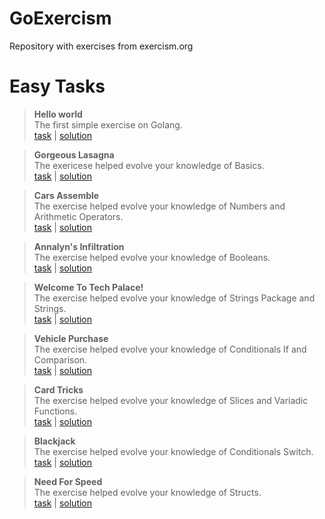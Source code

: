 # GoExercism
Repository with exercises from exercism.org

# Easy Tasks

> **Hello world**<br>
> The first simple exercise on Golang.<br>
> [task](https://exercism.org/tracks/go/exercises/hello-world) | [solution](https://github.com/LitvinovKV/GoExercism/tree/main/HelloWorld)

> **Gorgeous Lasagna**<br>
> The exericese helped evolve your knowledge of Basics.<br>
> [task](https://exercism.org/tracks/go/exercises/lasagna) | [solution](https://github.com/LitvinovKV/GoExercism/tree/main/GorgeousLasagna)

> **Cars Assemble**<br>
> The exercise helped evolve your knowledge of Numbers and Arithmetic Operators.<br>
> [task](https://exercism.org/tracks/go/exercises/cars-assemble) | [solution](https://github.com/LitvinovKV/GoExercism/tree/main/CarsAssemble)

> **Annalyn's Infiltration**<br>
> The exercise helped evolve your knowledge of Booleans.<br>
> [task](https://exercism.org/tracks/go/exercises/annalyns-infiltration) | [solution](https://github.com/LitvinovKV/GoExercism/tree/main/AnnalynsInfiltration) 

> **Welcome To Tech Palace!**<br>
> The exercise helped evolve your knowledge of Strings Package and Strings.<br>
> [task](https://exercism.org/tracks/go/exercises/welcome-to-tech-palace) | [solution](https://github.com/LitvinovKV/GoExercism/tree/main/WelcomeToTechPlace)

> **Vehicle Purchase**<br>
> The exercise helped evolve your knowledge of Conditionals If and Comparison.<br>
> [task](https://exercism.org/tracks/go/exercises/vehicle-purchase) | [solution](https://github.com/LitvinovKV/GoExercism/tree/main/VehiclePurchase)

> **Card Tricks**<br>
> The exercise helped evolve your knowledge of Slices and Variadic Functions.<br>
> [task](https://exercism.org/tracks/go/exercises/card-tricks) | [solution](https://github.com/LitvinovKV/GoExercism/tree/main/CardTricks)

> **Blackjack**<br>
> The exercise helped evolve your knowledge of Conditionals Switch.<br>
> [task](https://exercism.org/tracks/go/exercises/blackjack) | [solution](https://github.com/LitvinovKV/GoExercism/tree/main/Blackjack)

> **Need For Speed**<br>
> The exercise helped evolve your knowledge of Structs.<br>
> [task](https://exercism.org/tracks/go/exercises/need-for-speed) | [solution](https://github.com/LitvinovKV/GoExercism/tree/main/NeedForSpeed)